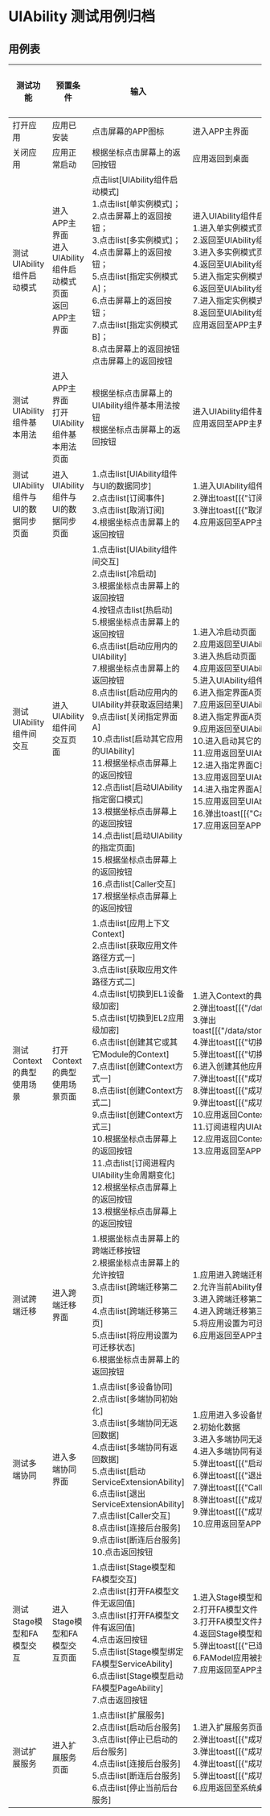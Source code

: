 # UIAbility 测试用例归档

## 用例表

|测试功能|预置条件|输入|预期输出|是否自动|测试结果|
|--------------------------------|--------------------------------|--------------------------------|--------------------------------|--------------------------------|--------------------------------|
|打开应用|应用已安装|点击屏幕的APP图标|进入APP主界面|是|Pass|
|关闭应用|应用正常启动|根据坐标点击屏幕上的返回按钮|应用返回到桌面|是|Pass|
| 测试UIAbility组件启动模式               | 进入APP主界面<br />进入UIAbility组件启动模式页面<br />返回APP主界面        | 点击list[UIAbility组件启动模式]<br />1.点击list[单实例模式]；<br />2.点击屏幕上的返回按钮；<br />3.点击list[多实例模式]；<br />4.点击屏幕上的返回按钮；<br />5.点击list[指定实例模式A]；<br />6.点击屏幕上的返回按钮；<br />7.点击list[指定实例模式B]；<br />8.点击屏幕上的返回按钮<br />点击屏幕上的返回按钮 | 进入UIAbility组件启动模式页面<br />1.进入单实例模式页面<br />2.返回至UIAbility组件启动模式页面<br />3.进入多实例模式页面<br />4.返回至UIAbility组件启动模式页面<br />5.进入指定实例模式A页面<br />6.返回至UIAbility组件启动模式页面<br />7.进入指定实例模式B页面<br />8.返回至UIAbility组件启动模式页面<br />应用返回至APP主界面 | 是       | Pass     |
| 测试UIAbility组件基本用法               | 进入APP主界面<br />打开UIAbility组件基本用法页面                       | 根据坐标点击屏幕上的UIAbility组件基本用法按钮<br />根据坐标点击屏幕上的返回按钮 | 进入UIAbility组件基本用法页面<br />应用返回至APP主界面               | 是       | Pass     |
| 测试UIAbility组件与UI的数据同步页面       | 进入UIAbility组件与UI的数据同步页面                           | 1.点击list[UIAbility组件与UI的数据同步]<br/>2.点击list[订阅事件]<br/>3.点击list[取消订阅]<br />4.根据坐标点击屏幕上的返回按钮 | 1.进入UIAbility组件与UI的数据同步页面<br />2.弹出toast[[{"订阅事件"}]<br />3.弹出toast[[{"取消订阅"}]<br />4.应用返回至APP主界面 | 是       | Pass     |
| 测试UIAbility组件间交互             | 进入UIAbility组件间交互页面                                    | 1.点击list[UIAbility组件间交互]<br/>2.点击list[冷启动]<br/>3.根据坐标点击屏幕上的返回按钮<br/>4.按钮点击list[热启动]<br/>5.根据坐标点击屏幕上的返回按钮<br/>6.点击list[启动应用内的UIAbility]<br/>7.根据坐标点击屏幕上的返回按钮<br/>8.点击list[启动应用内的UIAbility并获取返回结果]<br/>9.点击list[关闭指定界面A]<br/>10.点击list[启动其它应用的UIAbility]<br/>11.根据坐标点击屏幕上的返回按钮<br/>12.点击list[启动UIAbility指定窗口模式]<br/>13.根据坐标点击屏幕上的返回按钮<br/>14.点击list[启动UIAbility的指定页面]<br/>15.根据坐标点击屏幕上的返回按钮<br/>16.点击list[Caller交互]<br />17.根据坐标点击屏幕上的返回按钮 | 1.进入冷启动页面<br/>2.应用返回至UIAbility组件间交互页面<br/>3.进入热启动页面<br/>4.应用返回至UIAbility组件间交互页面<br/>5.进入UIAbility组件间交互页面<br/>6.进入指定界面A页面<br/>7.应用返回至UIAbility组件间交互页面<br/>8.进入指定界面A页面<br/>9.应用返回至UIAbility组件间交互页面<br/>10.进入启动其它的UIAbility页面<br/>11.应用返回至UIAbility组件间交互页面<br/>12.进入指定界面C页面<br/>13.应用返回至UIAbility组件间交互页面<br/>14.进入指定界面A页面<br/>15.应用返回至UIAbility组件间交互页面<br/>16.弹出toast[[{"Caller交互成功"}]<br />17.应用返回至APP主界面 | 是       | Pass     |
| 测试Context的典型使用场景           | 打开Context的典型使用场景页面                                | 1.点击list[应用上下文Context]<br/>2.点击list[获取应用文件路径方式一]<br/>3.点击list[获取应用文件路径方式二]<br/>4.点击list[切换到EL1设备级加密]<br/>5.点击list[切换到EL2应用级加密]<br/>6.点击list[创建其它或其它Module的Context]<br/>7.点击list[创建Context方式一]<br/>8.点击list[创建Context方式二]<br/>9.点击list[创建Context方式三]<br/>10.根据坐标点击屏幕上的返回按钮<br/>11.点击list[订阅进程内UIAbility生命周期变化]<br/>12.根据坐标点击屏幕上的返回按钮<br/>13.根据坐标点击屏幕上的返回按钮 | 1.进入Context的典型使用场景页面<br/>2.弹出toast[[{"/data/storage/el2/base/temptest.txt"}]<br/>3.弹出toast[[{"/data/storage/el2/base/haps/entry/temptest.txt"}]<br/>4.弹出toast[[{"切换到EL1设备级加密"}]<br/>5.弹出toast[[{"切换到EL2应用级加密"}]<br/>6.进入创建其他应用或其他Module的Context页面<br/>7.弹出toast[[{"成功获取Context"}]<br/>8.弹出toast[[{"成功获取Context"}]<br/>9.弹出toast[[{"成功获取Context"}]<br/>10.应用返回Context的典型使用场景页面<br/>11.订阅进程内UIAbility生命周期变化<br/>12.应用返回Context的典型使用场景页面<br/>13.应用返回至APP主界面 | 是       | Pass     |
| 测试跨端迁移 | 进入跨端迁移界面 | 1.根据坐标点击屏幕上的跨端迁移按钮<br/>2.根据坐标点击屏幕上的允许按钮<br />3.点击list[跨端迁移第二页]<br />4.点击list[跨端迁移第三页]<br />5.点击list[将应用设置为可迁移状态]<br/>6.根据坐标点击屏幕上的返回按钮 | 1.应用进入跨端迁移界面<br/>2.允许当前Ability使用多设备协同<br/>3.进入跨端迁移第二页<br />4.进入跨端迁移第三页<br />5.将应用设置为可迁移状态<br />6.应用返回至APP主界面 | 是 | Pass |
| 测试多端协同 | 进入多端协同界面 | 1.点击list[多设备协同]<br/>2.点击list[多端协同初始化]<br/>3.点击list[多端协同无返回数据]<br/>4.点击list[多端协同有返回数据]<br/>5.点击list[启动ServiceExtensionAbility]<br />6.点击list[退出ServiceExtensionAbility]<br />7.点击list[Caller交互]<br/>8.点击list[连接后台服务]<br />9.点击list[断连后台服务]<br />10.点击返回按钮 | 1.应用进入多设备协同界面<br/>2.初始化数据<br/>3.进入多端协同无返回数据页面<br/>4.进入多端协同有返回数据页面<br/>5.弹出toast[[{"启动成功"}]<br />6.弹出toast[[{"退出成功"}]<br />7.弹出toast[[{"Caller交互成功"}]<br/>8.弹出toast[[{"成功连接后台服务"}]<br />9.弹出toast[[{"成功断连后台服务"}]<br />10.应用返回至APP主界面 | 是 | Pass |
| 测试Stage模型和FA模型交互 | 进入Stage模型和FA模型交互页面 | 1.点击list[Stage模型和FA模型交互]<br/>2.点击list[打开FA模型文件无返回值]<br/>3.点击list[打开FA模型文件有返回值]<br/>4.点击返回按钮<br/>5.点击list[Stage模型绑定FA模型ServiceAbility]<br />6.点击list[Stage模型启动FA模型PageAbility]<br />7.点击返回按钮 | 1.进入Stage模型和FA模型交互页面<br />2.打开FA模型文件<br />3.打开FA模型文件并获取返回值<br />4.返回Stage模型和FA模型交互页<br />5.弹出toast[[{"已连接ServiceAbility"}]<br />6.FAModel应用被拉起<br />7.应用返回至APP主界面 | 是 | Pass |
| 测试扩展服务 | 进入扩展服务页面 | 1.点击list[扩展服务]<br/>2.点击list[启动后台服务]<br/>3.点击list[停止已启动的后台服务]<br/>4.点击list[连接后台服务]<br/>5.点击list[断连后台服务]<br/>6.点击list[停止当前后台服务] | 1.进入扩展服务页面<br />2.弹出toast[[{"成功启动后台服务"}]<br />3.弹出toast[[{"成功停止已启动的后台服务"}]<br />4.弹出toast[[{"成功连接后台服务"}]<br />5.弹出toast[[{"成功断连后台服务"}]<br />6.应用返回至系统桌面，测试结束 | 是 | Pass |

